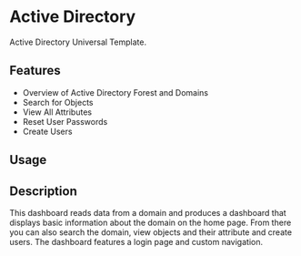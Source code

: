 # Active Directory

Active Directory Universal Template. 

## Features 

- Overview of Active Directory Forest and Domains
- Search for Objects
- View All Attributes
- Reset User Passwords
- Create Users

## Usage



## Description 

This dashboard reads data from a domain and produces a dashboard that displays basic information about the domain on the home page. From there you can also search the domain, view objects and their attribute and create users. The dashboard features a login page and custom navigation.